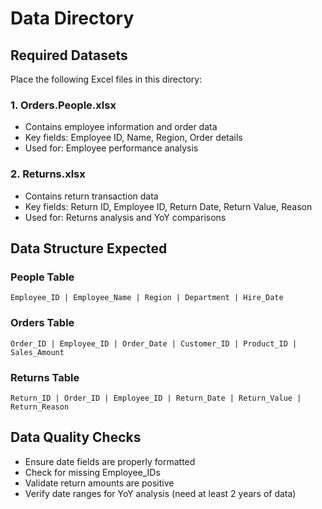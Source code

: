 # Data Directory

## Required Datasets
Place the following Excel files in this directory:

### 1. Orders.People.xlsx
- Contains employee information and order data
- Key fields: Employee ID, Name, Region, Order details
- Used for: Employee performance analysis

### 2. Returns.xlsx  
- Contains return transaction data
- Key fields: Return ID, Employee ID, Return Date, Return Value, Reason
- Used for: Returns analysis and YoY comparisons

## Data Structure Expected

### People Table
```
Employee_ID | Employee_Name | Region | Department | Hire_Date
```

### Orders Table
```
Order_ID | Employee_ID | Order_Date | Customer_ID | Product_ID | Sales_Amount
```

### Returns Table
```
Return_ID | Order_ID | Employee_ID | Return_Date | Return_Value | Return_Reason
```

## Data Quality Checks
- Ensure date fields are properly formatted
- Check for missing Employee_IDs
- Validate return amounts are positive
- Verify date ranges for YoY analysis (need at least 2 years of data)